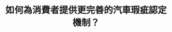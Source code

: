 ---
id: "93"
lang: zh-tw
description: 「廢除車安中心 成立國家級公正鑑定單位 並加速TNCAP車輛撞擊測試」連署案
propose_date: 2021-03-08
meeting_date: 2021-10-22
publish: "TRUE"
selected: "FALSE"
blog_selected: "FALSE"
thumbnail: https://cm.pdis.nat.gov.tw/images/post/1gJshgaR7DiO9RnZhxuKsnJC2tZ4XCnX4.jpg
cover: https://youtu.be/toipT0Tbopo
title: 如何為消費者提供更完善的汽車瑕疵認定機制？
introduction:
  content: 根據提案人和網友意見以及相關資料的梳理，可以發現，提高對車主的權益保障和瑕疵認定機制的完善，可能是民眾最在意面向。而第三方的仲裁調解是否具有公信力，也是提案的關鍵叩問。因此，協作會議當天，除了由提案人和部會，請處說明訴求與回應外，亦針對「如何為消費者提供更完善的汽車瑕疵認定機制？」進行分組討論，多元利害關係人之間相互聆聽、交換資訊。會議的初步共識，是設計一套可供車主回報車輛瑕疵的公開平台，促進資訊透明，以提升消費者保障。
  image: https://cm.pdis.nat.gov.tw/images/post/1T90i15S_ptdHnEHenxL-nVTDhquv-umV.jpg
color: blue
join:
  type: 提
  title: 廢除車安中心 成立國家級公正鑑定單位 並加速TNCAP車輛撞擊測試
  link: https://join.gov.tw/idea/detail/e49ae760-377b-4bb4-a081-3221a0c62d70
  image: https://cm.pdis.nat.gov.tw/images/post/1T90i15S_ptdHnEHenxL-nVTDhquv-umV.jpg
layout: post
departments:
  - 經濟部
  - 交通部
tags:
  - 交通
  - 公私協力
  - 消費議題
embed:
  agenda_book:
    links:
      - https://issuu.com/pdis.tw/docs/_tncap_93
  mind_map:
    links:
      - https://miro.com/app/board/o9J_ltZvSCs=/?invite_link_id=348659054977
  proposer_slide:
    links:
      - https://issuu.com/pdis.tw/docs/_93-_ppt
  ministry_slide:
    links:
      - https://issuu.com/pdis.tw/docs/2-1_
      - https://issuu.com/pdis.tw/docs/1101022_v2.pptx
  host_slide:
    links:
      - https://issuu.com/pdis.tw/docs/_93-_pdf
  transcript:
    links:
      - https://sayit.pdis.nat.gov.tw/2021-10-22-%E9%96%8B%E6%94%BE%E6%94%BF%E5%BA%9C%E7%AC%AC-93-%E6%AC%A1%E5%8D%94%E4%BD%9C%E6%9C%83%E8%AD%B0
pictures:
  - https://cm.pdis.nat.gov.tw/images/post/1zu_AcTRy2-446iFsVzPRh-nArR5bGH1L.jpg
  - https://cm.pdis.nat.gov.tw/images/post/1fKdFLjgY8ASGA9Elt3FIdZnqSj1pV_ov.jpg
  - https://cm.pdis.nat.gov.tw/images/post/1CHPurF7GhEtDSHSg5rU7xm_owwFN1MHq.jpg
  - https://cm.pdis.nat.gov.tw/images/post/1RuxyGxLwpsJf0yNLvLAs6lSTxNzbGAf2.jpg
---